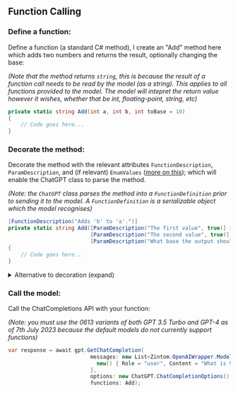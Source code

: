 ## Function Calling
### Define a function:
Define a function (a standard C# method), I create an "Add" method here which adds two numbers and returns the result, optionally changing the base:

*(Note that the method returns `string`, this is because the result of a function call needs to be read by the model (as a string). This applies to all functions provided to the model. The model will intepret the return value however it wishes, whether that be int, floating-point, string, etc)*
```c#
private static string Add(int a, int b, int toBase = 10)
{
    // Code goes here...
}
```
### Decorate the method:
Decorate the method with the relevant attributes `FunctionDescription`, `ParamDescription`, and (if relevant) `EnumValues` ([more on this](/Documentation/attributes.md)); which will enable the ChatGPT class to parse the method.

*(Note: the `ChatGPT` class parses the method into a `FunctionDefinition` prior to sending it to the model. A `FunctionDefinition` is a serializable object which the model recognises)*
```c#
[FunctionDescription("Adds 'b' to 'a'.")]
private static string Add([ParamDescription("The first value", true)] int a,
                          [ParamDescription("The second value", true)] int b,
                          [ParamDescription("What base the output should be in", false), EnumValues(2, 10, 16)] int toBase = 10)
{
    // Code goes here...
}
```
<details closed>
<summary>Alternative to decoration (expand)</summary>
    
You can create your the `FunctionDefinition` manually:
```c#
FunctionDefinition additionFunction = new FunctionDefinition.Builder("Add", "Adds 'b' to 'a'.")
  .AddParameter("a", "integer", "The first value", true)
  .AddParameter("b", "integer", "The second value", true)
  .AddParameter("toBase", "What base the output should be in", false, new int[] { 2, 10, 16 })
  .SetMethod(Add)
  .Build();
```

This is functionally identical to decorating the method.
</details>

### Call the model:
Call the ChatCompletions API with your function:

*(Note: you must use the 0613 variants of both GPT 3.5 Turbo and GPT-4 as of 7th July 2023 because the default models do not currently support functions)*
```c#
var response = await gpt.GetChatCompletion(
                          messages: new List<Zintom.OpenAIWrapper.Models.Message> {
                            new() { Role = "user", Content = "What is 9 + 900?" }
                          },
                          options: new ChatGPT.ChatCompletionOptions() { Model = LanguageModels.GPT_3_5_Turbo_0613 },
                          functions: Add);
```
